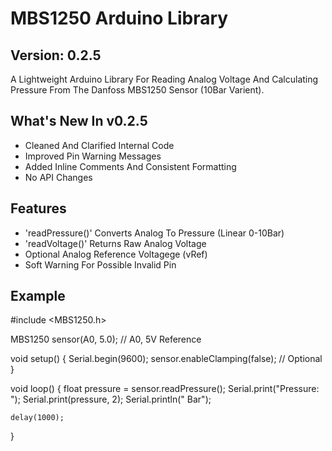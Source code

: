 # MBS1250 Arduino Library

## Version: 0.2.5 ##
A Lightweight Arduino Library For Reading Analog Voltage And Calculating Pressure From The Danfoss MBS1250 Sensor (10Bar Varient).

## What's New In v0.2.5
- Cleaned And Clarified Internal Code
- Improved Pin Warning Messages
- Added Inline Comments And Consistent Formatting
- No API Changes

## Features
- 'readPressure()' Converts Analog To Pressure (Linear 0-10Bar)
- 'readVoltage()' Returns Raw Analog Voltage 
- Optional Analog Reference Voltagege (vRef)
- Soft Warning For Possible Invalid Pin 

## Example

#include <MBS1250.h>

MBS1250 sensor(A0, 5.0);  // A0, 5V Reference

void setup() {
	Serial.begin(9600);
	sensor.enableClamping(false); // Optional
}

void loop() {
	float pressure = sensor.readPressure();
	Serial.print("Pressure: ");
	Serial.print(pressure, 2);
	Serial.println(" Bar");
	
	delay(1000);
}